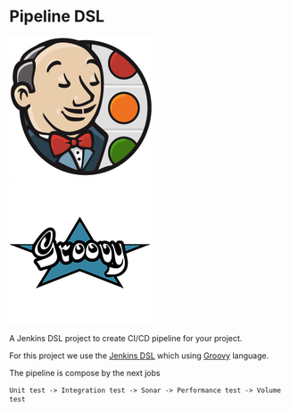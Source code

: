 # Pipeline DSL

![My image](img/butler.png)![My image](img/logo-groovy.png)


A Jenkins DSL project to create CI/CD pipeline for your project.

For this project we use the [Jenkins DSL](http://localhost:8080/plugin/job-dsl/api-viewer/index.html) which using [Groovy](http://groovy-lang.org/) language.

The pipeline is compose by the next jobs

```
Unit test -> Integration test -> Sonar -> Performance test -> Volume test
```
